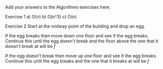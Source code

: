 Add your answers to the Algorithms exercises here.

Exercise 1
a) O(n)
b) O(n^3)
c) O(n)

Exercise 2
Start at the midway point of the building and drop an egg.

If the egg breaks then move down one floor and see if the egg breaks. Continue this until the egg doesn't break and the floor above the one that it doesn't break at will be _f_

If the egg doesn't break then move up one floor and see if the egg breaks. Continue this until the egg breaks and the one that it breaks at will be _f_
